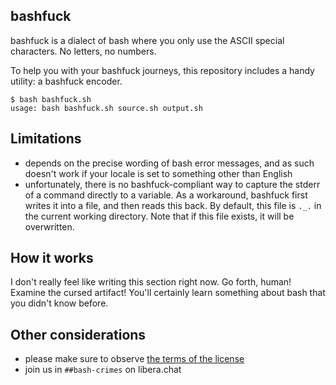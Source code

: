 ## bashfuck

bashfuck is a dialect of bash where you only use the ASCII special characters.
No letters, no numbers.

To help you with your bashfuck journeys, this repository includes a handy
utility: a bashfuck encoder.

```
$ bash bashfuck.sh
usage: bash bashfuck.sh source.sh output.sh
```

## Limitations

- depends on the precise wording of bash error messages, and as such doesn't work if your locale is set to something other than English
- unfortunately, there is no bashfuck-compliant way to capture the stderr of a command directly to a variable. As a workaround, bashfuck first writes it into a file, and then reads this back. By default, this file is `._.` in the current working directory. Note that if this file exists, it will be overwritten.

## How it works

I don't really feel like writing this section right now. Go forth, human! Examine the cursed artifact! You'll certainly learn something about bash that you didn't know before.

## Other considerations

- please make sure to observe [the terms of the license](./LICENSE)
- join us in `##bash-crimes` on libera.chat
